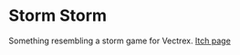 # Storm Storm
Something resembling a storm game for Vectrex.
[Itch page](https://captaindreamcast.itch.io/storm-storm)
